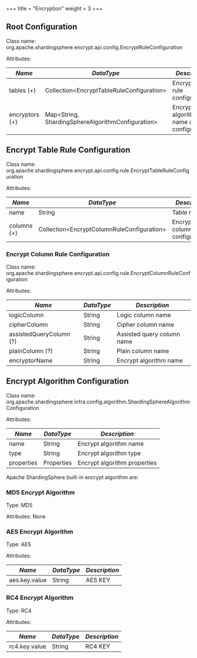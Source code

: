 +++
title = "Encryption"
weight = 3
+++

## Root Configuration

Class name: org.apache.shardingsphere.encrypt.api.config.EncryptRuleConfiguration

Attributes:

| *Name*         | *DataType*                                          | *Description*                             |
| -------------- | --------------------------------------------------- | ----------------------------------------- |
| tables (+)     | Collection\<EncryptTableRuleConfiguration\>         | Encrypt table rule configurations         |
| encryptors (+) | Map\<String, ShardingSphereAlgorithmConfiguration\> | Encrypt algorithm name and configurations |

## Encrypt Table Rule Configuration

Class name: org.apache.shardingsphere.encrypt.api.config.rule.EncryptTableRuleConfiguration

Attributes:

| *Name*      | *DataType*                                   | *Description*                      |
| ----------- | -------------------------------------------- | ---------------------------------- |
| name        | String                                       | Table name                         |
| columns (+) | Collection\<EncryptColumnRuleConfiguration\> | Encrypt column rule configurations |

### Encrypt Column Rule Configuration

Class name: org.apache.shardingsphere.encrypt.api.config.rule.EncryptColumnRuleConfiguration

Attributes:

| *Name*                  | *DataType* | *Description*              |
| ----------------------- | ---------- | -------------------------- |
| logicColumn             | String     | Logic column name          |
| cipherColumn            | String     | Cipher column name         |
| assistedQueryColumn (?) | String     | Assisted query column name |
| plainColumn (?)         | String     | Plain column name          |
| encryptorName           | String     | Encrypt algorithm name     |

## Encrypt Algorithm Configuration

Class name: org.apache.shardingsphere.infra.config.algorithm.ShardingSphereAlgorithmConfiguration

Attributes:

| *Name*     | *DataType* | *Description*                |
| ---------- | ---------- | ---------------------------- |
| name       | String     | Encrypt algorithm name       |
| type       | String     | Encrypt algorithm type       |
| properties | Properties | Encrypt algorithm properties |

Apache ShardingSphere built-in encrypt algorithm are:

### MD5 Encrypt Algorithm

Type: MD5

Attributes: None

### AES Encrypt Algorithm

Type: AES

Attributes:

| *Name*        | *DataType* | *Description* |
| ------------- | ---------- | ------------- |
| aes.key.value | String     | AES KEY       |

### RC4 Encrypt Algorithm

Type: RC4

Attributes:

| *Name*        | *DataType* | *Description* |
| ------------- | ---------- | ------------- |
| rc4.key.value | String     | RC4 KEY       |
